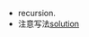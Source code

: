 + recursion.
+ 注意写法[solution](https://www.jiuzhang.com/solution/combination-sum-iii/#tag-highlight-lang-python)
